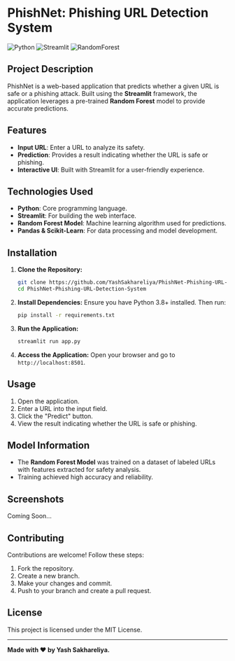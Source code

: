 # PhishNet: Phishing URL Detection System

![Python](https://img.shields.io/badge/Python-3.12-blue?style=for-the-badge&logo=python&logoColor=white)
![Streamlit](https://img.shields.io/badge/Streamlit-Framework-red?style=for-the-badge&logo=streamlit&logoColor=white)
![RandomForest](https://img.shields.io/badge/Model-Random_Forest-green?style=for-the-badge)


## Project Description
PhishNet is a web-based application that predicts whether a given URL is safe or a phishing attack. Built using the **Streamlit** framework, the application leverages a pre-trained **Random Forest** model to provide accurate predictions.

## Features
- **Input URL**: Enter a URL to analyze its safety.
- **Prediction**: Provides a result indicating whether the URL is safe or phishing.
- **Interactive UI**: Built with Streamlit for a user-friendly experience.

## Technologies Used
- **Python**: Core programming language.
- **Streamlit**: For building the web interface.
- **Random Forest Model**: Machine learning algorithm used for predictions.
- **Pandas & Scikit-Learn**: For data processing and model development.

## Installation

1. **Clone the Repository:**
   ```bash
   git clone https://github.com/YashSakhareliya/PhishNet-Phishing-URL-Detection-System.git
   cd PhishNet-Phishing-URL-Detection-System
   ```

2. **Install Dependencies:**
   Ensure you have Python 3.8+ installed. Then run:
   ```bash
   pip install -r requirements.txt
   ```

3. **Run the Application:**
   ```bash
   streamlit run app.py
   ```

4. **Access the Application:**
   Open your browser and go to `http://localhost:8501`.

## Usage
1. Open the application.
2. Enter a URL into the input field.
3. Click the "Predict" button.
4. View the result indicating whether the URL is safe or phishing.

## Model Information
- The **Random Forest Model** was trained on a dataset of labeled URLs with features extracted for safety analysis.
- Training achieved high accuracy and reliability.

## Screenshots
Coming Soon...

## Contributing
Contributions are welcome! Follow these steps:
1. Fork the repository.
2. Create a new branch.
3. Make your changes and commit.
4. Push to your branch and create a pull request.

## License
This project is licensed under the MIT License.

---

**Made with ❤ by Yash Sakhareliya.**
